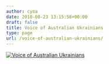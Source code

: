 ```yaml
---
author: cyoa
date: 2010-08-23 13:15:58+00:00
draft: false
title: Voice of Australian Ukrainians
type: page
url: /voice-of-australian-ukrainians/
---
```


[![Voice of Australian Ukrainians](http://www.ozeukes.com/wp-content/uploads/2010/08/ind3.gif)
](http://www.ozeukes.com/wp-content/uploads/2010/08/ind3.gif)
